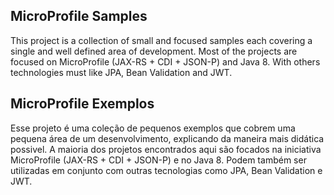 ## MicroProfile Samples

This project is a collection of small and focused samples each covering a single and well defined area of development. Most of the projects are focused on MicroProfile (JAX-RS + CDI + JSON-P) and Java 8. With others technologies must like JPA, Bean Validation and JWT.

## MicroProfile Exemplos

Esse projeto é uma coleção de pequenos exemplos que cobrem uma pequena área de um desenvolvimento, explicando da maneira mais didática possivel. A maioria dos projetos encontrados aqui são focados na iniciativa MicroProfile (JAX-RS + CDI + JSON-P) e no Java 8. Podem também ser utilizadas em conjunto com outras tecnologias como JPA, Bean Validation e JWT.
